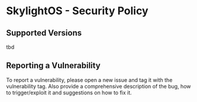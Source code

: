 # SkylightOS - Security Policy

## Supported Versions

tbd

## Reporting a Vulnerability

To report a vulnerability, please open a new issue and tag it with the vulnerability tag. Also provide a comprehensive description of the bug, how to trigger/exploit it and suggestions on how to fix it.
